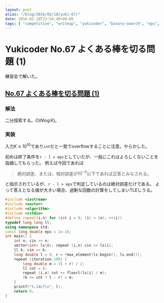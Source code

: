 ```yaml
---
layout: post
alias: "/blog/2016/02/18/yuki-67/"
date: 2016-02-18T23:54:40+09:00
tags: [ "competitive", "writeup", "yukicoder", "binary-search", "eps", "error" ]
---
```


# Yukicoder No.67 よくある棒を切る問題 (1)

練習会で解いた。

## [No.67 よくある棒を切る問題 (1)](http://yukicoder.me/problems/145)

### 解法

二分探索する。$O(N \log K)$。

### 実装

入力$K \le 10^{10}$であり`int`だと一発でoverflowすることに注意。やらかした。

初めは終了条件を`r - l > eps`としていたが、一般にこれはよろしくないことを指摘してもらった。
例えば今回であれば

>   絶対誤差、または、相対誤差が$10^{−9}$以下であれば正答とみなされる。

と指示されているが、`r - l > eps`で判定しているのは絶対誤差だけである。
よって答えとなる値が大きい場合、過剰な回数の計算をしてしまいTLEしうる。

``` c++
#include <iostream>
#include <vector>
#include <algorithm>
#include <cstdio>
#define repeat(i,n) for (int i = 0; (i) < (n); ++(i))
typedef long long ll;
using namespace std;
const long double eps = 1e-10;
int main() {
    int n; cin >> n;
    vector<int> ls(n); repeat (i,n) cin >> ls[i];
    ll k; cin >> k;
    long double l = 0, r = *max_element(ls.begin(), ls.end());
    repeat (iteration,100) {
        long double m = (l + r) / 2;
        ll cnt = 0;
        repeat (i,n) cnt += floorl(ls[i] / m);
        (k <= cnt ? l : r) = m;
    }
    printf("%.14Lf\n", l);
    return 0;
}
```
